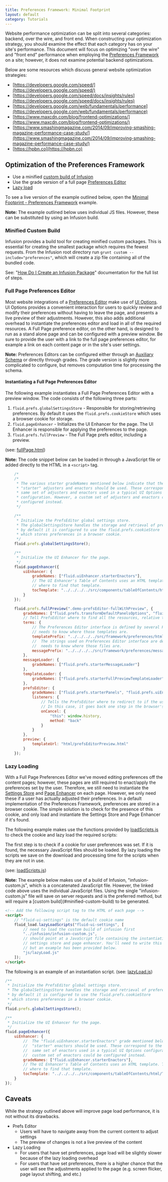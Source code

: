 ```yaml
---
title: Preferences Framework: Minimal Footprint
layout: default
category: Tutorials
---
```


Website performance optimization can be split into several categories: backend, over the wire, and front end. When constructing your optimization strategy, you should examine the effect that each category has on your site's performance. This document will focus on optimizing "over the wire" and "front end" performance when employing the [Preferences Framework](../PreferencesFramework.md) on a site; however, it does not examine potential backend optimizations.

Below are some resources which discuss general website optimization strategies:

* [https://developers.google.com/speed/](https://developers.google.com/speed/)
* [https://developers.google.com/speed/docs/insights/rules](https://developers.google.com/speed/docs/insights/rules)
* [https://developers.google.com/web/fundamentals/performance](https://developers.google.com/web/fundamentals/performance)
* [https://www.maxcdn.com/blog/frontend-optimizations/](https://www.maxcdn.com/blog/frontend-optimizations/)
* [https://www.smashingmagazine.com/2014/09/improving-smashing-magazine-performance-case-study/](https://www.smashingmagazine.com/2014/09/improving-smashing-magazine-performance-case-study/)
* [https://hpbn.co](https://hpbn.co)

## Optimization of the Preferences Framework ##

* Use a minified [custom build of Infusion](https://github.com/fluid-project/infusion#how-do-i-create-an-infusion-package)
* Use the grade version of a full page [Preferences Editor](../PreferencesEditor.md)
* [Lazy load](https://en.wikipedia.org/wiki/Lazy_loading)

To see a live version of the example outlined below, open the [Minimal Footprint - Preferences Framework](http://build.fluidproject.org/infusion/examples/framework/preferences/minimalFootprint/) example.

<div class="infusion-docs-note">
<strong>Note:</strong> The example outlined below uses individual JS files. However, these can be substituted by using an Infusion build.
</div>

### Minified Custom Build ###

Infusion provides a build tool for creating minified custom packages. This is essential for creating the smallest package which requires the fewest requests. From the Infusion root directory run `grunt custom --include="preferences"`, which will create a zip file containing all of the bundled code.

See: "[How Do I Create an Infusion Package](https://github.com/fluid-project/infusion/blob/master/README.md#how-do-i-create-an-infusion-package)" documentation for the full list of steps.

### Full Page Preferences Editor ###

Most website integrations of a [Preferences Editor](../PreferencesEditor.md) make use of [UI Options](../tutorial-userInterfaceOptions/UserInterfaceOptions.md). UI Options provides a convenient interaction for users to quickly review and modify their preferences without having to leave the page, and presents a live preview of their adjustments. However, this also adds additional overhead to instantiate the preferences editor and load in all of the required resources. A Full Page preference editor, on the other hand, is designed to run as a stand alone page and can be configured with a preview window. Be sure to provide the user with a link to the full page preferences editor, for example a link on each content page or in the site's user settings.

<div class="infusion-docs-note"><strong>Note:</strong> Preferences Editors can be configured either through an <a href="../AuxiliarySchemaForPreferencesFramework.md">Auxiliary Schema</a> or directly through grades. The grade version is slightly more complicated to configure, but removes computation time for processing the schema.</div>

#### Instantiating a Full Page Preferences Editor ####

The following example instantiates a Full Page Preferences Editor with a preview window.
The code consists of the following three parts:

1. `fluid.prefs.globalSettingsStore` - Responsible for storing/retrieving preferences. By default it uses the `fluid.prefs.cookieStore` which uses a browser cookie for storage.
2. `fluid.pageEnhancer` - Initializes the UI Enhancer for the page. The UI Enhancer is responsible for applying the preferences to the page.
3. `fluid.prefs.fullPreview` - The Full Page prefs editor, including a preview.

(see: [fullPage.html](https://github.com/fluid-project/infusion/blob/master/examples/framework/preferences/minimalFootprint/fullPage.html))

<div class="infusion-docs-note"><strong>Note:</strong> The code snippet below can be loaded in through a JavaScript file or added directly to the HTML in a <code>&lt;script&gt;</code> tag.</div>

```javascript
    /*
    /*
     * The various starter gradeNames mentioned below indicate that the
     * "starter" adjusters and enactors should be used. These correspond to the
     * same set of adjusters and enactors used in a typical UI Options
     * configuration. However, a custom set of adjusters and enactors could be
     * configured instead.
     */

    /**
     * Initialize the PrefsEditor global settings store.
     * The globalSettingsStore handles the storage and retrieval of preferences,
     * by default it is configured to use the fluid.prefs.cookieStore
     * which stores preferences in a browser cookie.
     */
    fluid.prefs.globalSettingsStore();

    /**
     * Initialize the UI Enhancer for the page.
     */
    fluid.pageEnhancer({
        uiEnhancer: {
            gradeNames: ["fluid.uiEnhancer.starterEnactors"],
            // The UI Enhancer's Table of Contents uses an HTML template. This tells the component
            // where to find that template.
            tocTemplate: "../../../../src/components/tableOfContents/html/TableOfContents.html"
        }
    });

    fluid.prefs.fullPreview(".demo-prefsEditor-fullWithPreview", {
        gradeNames: ["fluid.prefs.transformDefaultPanelsOptions", "fluid.prefs.initialModel.starter"],
        // Tell PrefsEditor where to find all the resources, relative to this file
        terms: {
            // The Preferences Editor interface is defined by several HTML templates. The component
            // needs to know where those templates are.
            templatePrefix: "../../../../src/framework/preferences/html",
            //  The strings used on Preferences Editor interface are defined in several JSON files. The component
            //  needs to know where those files are.
            messagePrefix: "../../../../src/framework/preferences/messages"
        },
        messageLoader: {
            gradeNames: ["fluid.prefs.starterMessageLoader"]
        },
        templateLoader: {
            gradeNames: ["fluid.prefs.starterFullPreviewTemplateLoader"]
        },
        prefsEditor: {
            gradeNames: ["fluid.prefs.starterPanels", "fluid.prefs.uiEnhancerRelay"],
            listeners: {
                // Tells the PrefsEditor where to redirect to if the user cancels the operation.
                // In this case, it goes back one step in the browser's history.
                onCancel: {
                    "this": window.history,
                    method: "back"
                }
            }
        },
        preview: {
            templateUrl: "html/prefsEditorPreview.html"
        }
    });
```

### Lazy Loading ###

With a Full Page Preferences Editor we've moved editing preferences off the content pages; however, these pages are still required to enact/apply the preferences set by the user. Therefore, we still need to instantiate the [Settings Store](../SettingsStore.md) and [Page Enhancer](../Enactors.md) on each page. However, we only need these if a user has actually adjusted their preferences. In a default implementation of the Preferences Framework, preferences are stored in a browser cookie. The simple solution is to check for the presence of this cookie, and only load and instantiate the Settings Store and Page Enhancer if it's found.

The following example makes use the functions provided by [loadScripts.js](https://github.com/fluid-project/infusion/blob/master/examples/framework/preferences/minimalFootprint/js/loadScripts.js) to check the cookie and lazy load the required scripts:

The first step is to check if a cookie for user preferences was set. If it is found, the necessary JavaScript files should be loaded. By lazy loading the scripts we save on the download and processing time for the scripts when they are not in use.

(see: [loadScripts.js](https://github.com/fluid-project/infusion/blob/master/examples/framework/preferences/minimalFootprint/js/loadScripts.js))

<div class="infusion-docs-note"><strong>Note:</strong> The example below makes use of a build of Infusion, "infusion-custom.js", which is a concatenated JavaScript file. However, the linked
code above uses the individual JavaScript files. Using the single "infusion-custom.js" file will save on server requests and is the preferred method, but will require a [custom build](#minified-custom-build) to be generated.</div>

```html
<!-- Add the following script tag to the HTML of each page -->
<script>
    // "fluid-ui-settings" is the default cookie name
    fluid_load.lazyLoadScripts("fluid-ui-settings", [
        // need to load the custom build of infusion first
        "../infusion/infusion-custom.js",
        // should point at a JavaScript file containing the instantiation of the
        // settings store and page enhancer. You'll need to write this yourself,
        // but an example has been provided below.
        "js/lazyLoad.js"
    ]);
</script>
```

The following is an example of an instantiation script.
(see: [lazyLoad.js](https://github.com/fluid-project/infusion/blob/master/examples/framework/preferences/minimalFootprint/js/lazyLoad.js))

```javascript
/**
 * Initialize the PrefsEditor global settings store.
 * The globalSettingsStore handles the storage and retrieval of preferences,
 * by default it is configured to use the fluid.prefs.cookieStore
 * which stores preferences in a browser cookie.
 */
fluid.prefs.globalSettingsStore();

/**
 * Initialize the UI Enhancer for the page.
 */
fluid.pageEnhancer({
    uiEnhancer: {
        //  The "fluid.uiEnhancer.starterEnactors" grade mentioned below indicate that the
        //  "starter" enactors should be used. These correspond to the
        //  same set of enactors used in a typical UI Options configuration. However, a
        //  custom set of enactors could be configured instead.
        gradeNames: ["fluid.uiEnhancer.starterEnactors"],
        // The UI Enhancer's Table of Contents uses an HTML template. This tells the component
        // where to find that template.
        tocTemplate: "../../../../src/components/tableOfContents/html/TableOfContents.html"
    }
});
```

## Caveats ##

While the strategy outlined above will improve page load performance, it is not without its drawbacks.

* Prefs Editor
  * Users will have to navigate away from the current content to adjust settings
  * The preview of changes is not a live preview of the content
* Lazy Loading
  * For users that have set preferences, page load will be slightly slower because of the lazy loading overhead
  * For users that have set preferences, there is a higher chance that the user will see the adjustments applied to the page (e.g. screen flicker, page layout shifting, and etc.)
